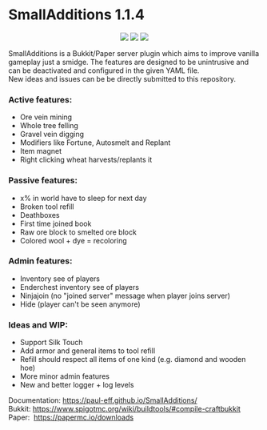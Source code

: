 # SmallAdditions 1.1.4
<p align="center">
  <img src="https://img.shields.io/badge/version-1.1.4-blue">
  <img src="https://img.shields.io/badge/bukkit-1.18.1-green">
  <img src="https://img.shields.io/badge/paper-1.18.1-green">
</p>

SmallAdditions is a Bukkit/Paper server plugin which aims to improve vanilla gameplay just a smidge.
The features are designed to be unintrusive and can be deactivated and configured in the given YAML file.  
New ideas and issues can be be directly submitted to this repository.


### Active features:
- Ore vein mining
- Whole tree felling
- Gravel vein digging
- Modifiers like Fortune, Autosmelt and Replant
- Item magnet
- Right clicking wheat harvests/replants it
### Passive features:
- x% in world have to sleep for next day
- Broken tool refill
- Deathboxes
- First time joined book
- Raw ore block to smelted ore block
- Colored wool + dye = recoloring
### Admin features:
- Inventory see of players
- Enderchest inventory see of players
- Ninjajoin (no "joined server" message when player joins server)
- Hide (player can't be seen anymore)
### Ideas and WIP:
- Support Silk Touch
- Add armor and general items to tool refill
- Refill should respect all items of one kind (e.g. diamond and wooden hoe)
- More minor admin features
- New and better logger + log levels

Documentation: https://paul-eff.github.io/SmallAdditions/  
Bukkit:&nbsp;https://www.spigotmc.org/wiki/buildtools/#compile-craftbukkit  
Paper:&nbsp;&nbsp;https://papermc.io/downloads
